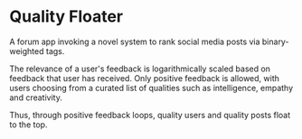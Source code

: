 # Quality Floater
A forum app invoking a novel system to rank social media posts via binary-weighted tags.

The relevance of a user's feedback is logarithmically scaled based on feedback that user has received. Only positive feedback is allowed, with users choosing from a curated list of qualities such as intelligence, empathy and creativity.

Thus, through positive feedback loops, quality users and quality posts float to the top.
